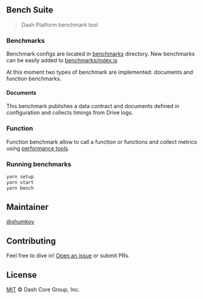 ## Bench Suite

> Dash Platform benchmark tool

### Benchmarks

Benchmark configs are located in [benchmarks](./benchmarks) directory. New benchmarks can be easily added to [benchmarks/index.js](./benchmarks/index.js)

At this moment two types of benchmark are implemented: documents and function benchmarks.

#### Documents

This benchmark publishes a data contract and documents defined in configuration and collects timings from Drive logs.

### Function

Function benchmark allow to call a function or functions and collect metrics using [performance tools](https://nodejs.org/docs/latest-v16.x/api/perf_hooks.html).

### Running benchmarks

```bash
yarn setup
yarn start
yarn bench
```

## Maintainer

[@shumkov](https://github.com/shumkov)

## Contributing

Feel free to dive in! [Open an issue](https://github.com/dashevo/platform/issues/new/choose) or submit PRs.

## License

[MIT](LICENSE) &copy; Dash Core Group, Inc.
